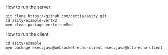 How to run the server:

```shell
git clone https://github.com/cettia/asity.git
cd asity/example-vertx2
mvn clean package vertx:runMod
```

How to run the client:

```shell
cd asity/example
mvn package exec:java@websocket-echo-client exec:java@http-echo-client
```
